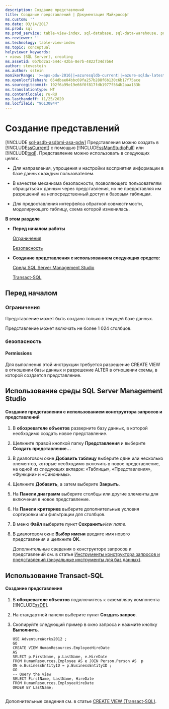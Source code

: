 ```yaml
---
description: Создание представлений
title: Создание представлений | Документация Майкрософт
ms.custom: ''
ms.date: 03/14/2017
ms.prod: sql
ms.prod_service: table-view-index, sql-database, sql-data-warehouse, pdw
ms.reviewer: ''
ms.technology: table-view-index
ms.topic: conceptual
helpviewer_keywords:
- views [SQL Server], creating
ms.assetid: 0b7bd2a1-544c-42ba-8e7b-4822f34d7b64
author: stevestein
ms.author: sstein
monikerRange: '>=aps-pdw-2016||=azuresqldb-current||=azure-sqldw-latest||>=sql-server-2016||=sqlallproducts-allversions||>=sql-server-linux-2017||=azuresqldb-mi-current'
ms.openlocfilehash: 654dbae04bbc69fa257b288f6b130c6b17f75ace
ms.sourcegitcommit: 192f6a99e19e66f0f817fdb1977f564b2aaa133b
ms.translationtype: HT
ms.contentlocale: ru-RU
ms.lasthandoff: 11/25/2020
ms.locfileid: "96130844"
---
```

# <a name="create-views"></a>Создание представлений
[!INCLUDE [sql-asdb-asdbmi-asa-pdw](../../includes/applies-to-version/sql-asdb-asdbmi-asa-pdw.md)]
  Представления можно создать в [!INCLUDE[ssCurrent](../../includes/sscurrent-md.md)] с помощью [!INCLUDE[ssManStudioFull](../../includes/ssmanstudiofull-md.md)] или [!INCLUDE[tsql](../../includes/tsql-md.md)]. Представление можно использовать в следующих целях.  
  
-   Для направления, упрощения и настройки восприятия информации в базе данных каждым пользователем.  
  
-   В качестве механизма безопасности, позволяющего пользователям обращаться к данным через представления, но не предоставляя им разрешений на непосредственный доступ к базовым таблицам.  
  
-   Для предоставления интерфейса обратной совместимости, моделирующего таблицу, схема которой изменилась.  
  
 **В этом разделе**  
  
-   **Перед началом работы**  
  
     [Ограничения](#Restrictions)  
  
     [Безопасность](#Security)  
  
-   **Создание представления с использованием следующих средств:**  
  
     [Среда SQL Server Management Studio](#SSMSProcedure)  
  
     [Transact-SQL](#TsqlProcedure)  
  
##  <a name="before-you-begin"></a><a name="BeforeYouBegin"></a> Перед началом  
  
###  <a name="limitations-and-restrictions"></a><a name="Restrictions"></a> Ограничения  
 Представление может быть создано только в текущей базе данных.  
  
 Представление может включать не более 1 024 столбцов.  
  
###  <a name="security"></a><a name="Security"></a> безопасность  
  
####  <a name="permissions"></a><a name="Permissions"></a> Permissions  
 Для выполнения этой инструкции требуется разрешение CREATE VIEW в отношении базы данных и разрешение ALTER в отношении схемы, в которой создается представление.  
  
##  <a name="using-sql-server-management-studio"></a><a name="SSMSProcedure"></a> Использование среды SQL Server Management Studio  
  
#### <a name="to-create-a-view-by-using-the-query-and-view-designer"></a>Создание представления с использованием конструктора запросов и представлений  
  
1.  В **обозревателе объектов** разверните базу данных, в которой необходимо создать новое представление.  
  
2.  Щелкните правой кнопкой папку **Представления** и выберите **Создать представление...**  
  
3.  В диалоговом окне **Добавить таблицу** выберите один или несколько элементов, которые необходимо включить в новое представление, на одной из следующих вкладок: «Таблицы», «Представления», «Функции» и «Синонимы».  
  
4.  Щелкните **Добавить**, а затем выберите **Закрыть**.  
  
5.  На **Панели диаграмм** выберите столбцы или другие элементы для включения в новое представление.  
  
6.  На **Панели критериев** выберите дополнительные условия сортировки или фильтрации для столбцов.  
  
7.  В меню **Файл** выберите пункт **Сохранить**_view name_.  
  
8.  В диалоговом окне **Выбор имени** введите имя нового представления и щелкните **ОК**.  

     Дополнительные сведения о конструкторе запросов и представлений см. в статье [Инструменты конструктора запросов и представлений (визуальные инструменты для баз данных)](../../ssms/visual-db-tools/query-and-view-designer-tools-visual-database-tools.md).  
  
##  <a name="using-transact-sql"></a><a name="TsqlProcedure"></a> Использование Transact-SQL  
  
#### <a name="to-create-a-view"></a>Создание представления  
  
1.  В **обозревателе объектов** подключитесь к экземпляру компонента [!INCLUDE[ssDE](../../includes/ssde-md.md)].  
  
2.  На стандартной панели выберите пункт **Создать запрос**.  
  
3.  Скопируйте следующий пример в окно запроса и нажмите кнопку **Выполнить**.  
  
    ```  
    USE AdventureWorks2012 ;   
    GO  
    CREATE VIEW HumanResources.EmployeeHireDate  
    AS  
    SELECT p.FirstName, p.LastName, e.HireDate  
    FROM HumanResources.Employee AS e JOIN Person.Person AS  p  
    ON e.BusinessEntityID = p.BusinessEntityID ;   
    GO  
    -- Query the view  
    SELECT FirstName, LastName, HireDate  
    FROM HumanResources.EmployeeHireDate  
    ORDER BY LastName;  
  
    ```  
  
 Дополнительные сведения см. в статье [CREATE VIEW (Transact-SQL)](../../t-sql/statements/create-view-transact-sql.md).  
  
